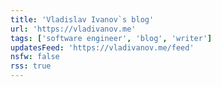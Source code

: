 ```yaml
---
title: 'Vladislav Ivanov`s blog'
url: 'https://vladivanov.me'
tags: ['software engineer', 'blog', 'writer']
updatesFeed: 'https://vladivanov.me/feed'
nsfw: false
rss: true
---
```

